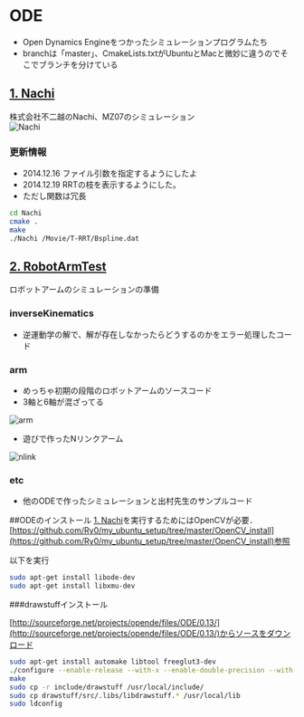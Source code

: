 # ODE

* Open Dynamics Engineをつかったシミュレーションプログラムたち
* branchは「master」、CmakeLists.txtがUbuntuとMacと微妙に違うのでそこでブランチを分けている

## [1. Nachi](https://github.com/Ry0/ODE/tree/master/Nachi)
株式会社不二越のNachi、MZ07のシミュレーション  
![Nachi](https://dl.dropboxusercontent.com/u/23873125/Markdown/Nachi_MZ072.jpg)

### 更新情報
* 2014.12.16 ファイル引数を指定するようにしたよ
* 2014.12.19 RRTの枝を表示するようにした。
* ただし関数は冗長  

```bash
cd Nachi
cmake .
make
./Nachi /Movie/T-RRT/Bspline.dat
```

## [2. RobotArmTest](https://github.com/Ry0/ODE/tree/master/RobotArmTest)
ロボットアームのシミュレーションの準備

### inverseKinematics
* 逆運動学の解で、解が存在しなかったらどうするのかをエラー処理したコード

### arm
* めっちゃ初期の段階のロボットアームのソースコード
* 3軸と6軸が混ざってる  

![arm](https://dl.dropboxusercontent.com/u/23873125/Markdown/arm.jpg)

* 遊びで作ったNリンクアーム  

![nlink](https://dl.dropboxusercontent.com/u/23873125/Markdown/nlink.png)

### etc
* 他のODEで作ったシミュレーションと出村先生のサンプルコード  

##ODEのインストール
[1. Nachi](https://github.com/Ry0/ODE/tree/master/Nachi)を実行するためにはOpenCVが必要．  
[https://github.com/Ry0/my_ubuntu_setup/tree/master/OpenCV_install](https://github.com/Ry0/my_ubuntu_setup/tree/master/OpenCV_install)参照

以下を実行

```bash
sudo apt-get install libode-dev
sudo apt-get install libxmu-dev
```

###drawstuffインストール

[http://sourceforge.net/projects/opende/files/ODE/0.13/](http://sourceforge.net/projects/opende/files/ODE/0.13/)からソースをダウンロード

```bash
sudo apt-get install automake libtool freeglut3-dev
./configure --enable-release --with-x --enable-double-precision --with-libccd
make
sudo cp -r include/drawstuff /usr/local/include/
sudo cp drawstuff/src/.libs/libdrawstuff.* /usr/local/lib
sudo ldconfig
```
